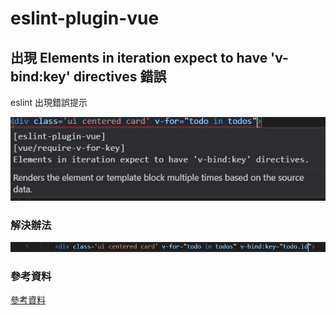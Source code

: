 # eslint-plugin-vue

## 出現 Elements in iteration expect to have 'v-bind:key' directives 錯誤

eslint 出現錯誤提示



![image](../imgs/v-for-key-error1.jpg)


### 解決辦法


![image](../imgs/v-for-key-error1-resolve.jpg)


### 參考資料

[參考資料](https://github.com/vuejs/eslint-plugin-vue/blob/master/docs/rules/require-v-for-key.md)






